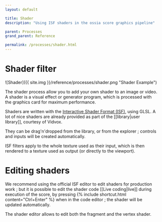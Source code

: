 ```yaml
---
layout: default

title: Shader
description: "Using ISF shaders in the ossia score graphics pipeline"

parent: Processes
grand_parent: Reference

permalink: /processes/shader.html
---
```


# Shader filter

![Shader]({{ site.img }}/reference/processes/shader.png "Shader Example")

The shader process allow you to add your own shader to an image or video.
A shader is a visual effect or generator program, which is processed with the graphics card for maximum performance.

Shaders are written with the [Interactive Shader Format (ISF)](https://isf.video), using GLSL.
A lot of nice shaders are already provided as part of the [[library|user library]], courtesy of Vidvox.

They can be drag'n'dropped from the library, or from the explorer ; controls and inputs will be created automatically.

ISF filters apply to the whole texture used as their input, which is then rendered to a texture used as output (or directly to the viewport).

# Editing shaders

We recommend using the official ISF editor to edit shaders for production work ; but it is possible to edit the shader code [[Live coding|live]] during execution of the score, by pressing  {% include shortcut.html content="Ctrl+Enter" %} when in the code editor ; the shader will be updated automatically.

The shader editor allows to edit both the fragment and the vertex shader.